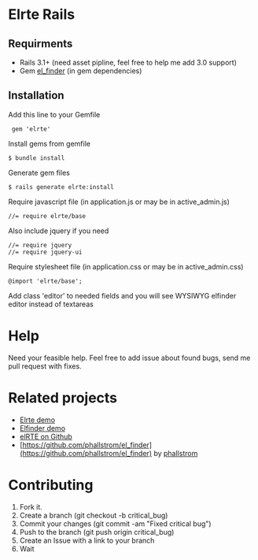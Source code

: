 Elrte Rails
===========

Requirments
-----------

* Rails 3.1+ (need asset pipline, feel free to help me add 3.0 support)
* Gem [el_finder](https://github.com/phallstrom/el_finder) (in gem dependencies)

Installation
------------

Add this line to your Gemfile

     gem 'elrte'

Install gems from gemfile

    $ bundle install

Generate gem files

    $ rails generate elrte:install

Require javascript file (in application.js or may be in active_admin.js)

    //= require elrte/base

Also include jquery if you need

    //= require jquery
    //= require jquery-ui

Require stylesheet file (in application.css or may be in active_admin.css)

    @import 'elrte/base';

Add class 'editor' to needed fields and you will see WYSIWYG elfinder editor instead of textareas

Help
== 

Need your feasible help. Feel free to add issue about found bugs, send me pull request with fixes.

Related projects
== 

* [Elrte demo](http://elrte.org/demo)
* [Elfinder demo](http://elfinder.org/)
* [elRTE on Github](https://github.com/Studio-42/elRTE)
* [https://github.com/phallstrom/el_finder](https://github.com/phallstrom/el_finder) by [phallstrom](https://github.com/phallstrom)

Contributing
== 

1. Fork it.
2. Create a branch (git checkout -b critical_bug)
3. Commit your changes (git commit -am "Fixed critical bug")
4. Push to the branch (git push origin critical_bug)
5. Create an Issue with a link to your branch
6. Wait